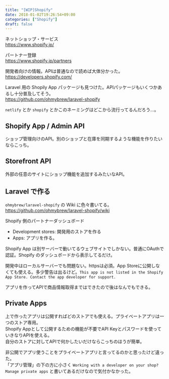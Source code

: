 ```yaml
---
title: "[WIP]Shopify"
date: 2018-01-02T19:26:54+09:00
categories: ["Shopify"]
draft: false
---
```


ネットショップ・サービス  
https://www.shopify.jp/

パートナー登録  
https://www.shopify.jp/partners

開発者向けの情報。APIは普通なので読めば大体分かった。  
https://developers.shopify.com/

Laravel 用の Shopily App パッケージも見つけた。APIパッケージもいくつかあるし十分普及してそう。  
https://github.com/ohmybrew/laravel-shopify

`netlify` とか `shopify` とかこのネーミングはどこから流行ってるんだろう…。

## Shopify App / Admin API
ショップ管理向けのAPI。別のショップと在庫を同期するような機能を作りたいならこっち。

## Storefront API
外部の任意のサイトにショップ機能を追加するみたいなAPI。

## Laravel で作る
`ohmybrew/laravel-shopify` の Wiki に色々書いてる。  
https://github.com/ohmybrew/laravel-shopify/wiki

Shopify 側のパートナーダッシュボード
- Development stores: 開発用のストアを作る
- Apps: アプリを作る。

Shopify App は別サーバーで動いてるウェブサイトでしかない。普通にOAuthで認証。Shopify のダッシュボードから表示してるだけ。

開発中はローカルサーバーでも問題ない。httpsは必須。App Storeに公開しなくても使える。多少警告は出るけど。`This app is not listed in the Shopify App Store. Contact the app developer for support.`

アプリを作ってAPIで商品情報取得まではできたので後はなんでもできる。

## Private Apps
上で作ったアプリは公開すればどのストアでも使える。プライベートアプリは一つのストア専用。  
Shopify Appとして公開するための機能が不要でAPI Keyとパスワードを使っていきなりAPIを使える。  
自分のストアに対してAPIで何かしたいだけならこっちのほうが簡単。

非公開でアプリ使うことをプライベートアプリと言ってるのかと思ったけど違った。  
「アプリ管理」の下の方に小さく `Working with a developer on your shop? Manage private apps` と書いてあるだけなので気付かなかった。
